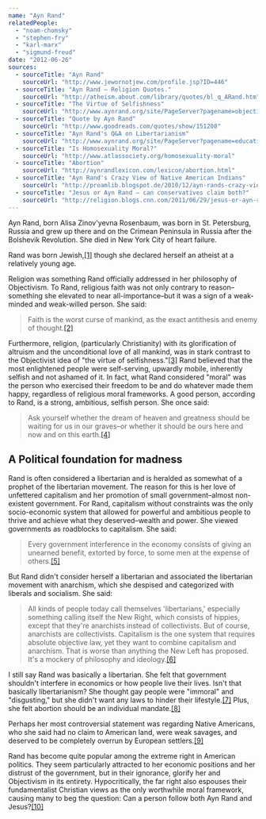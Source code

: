 ```yaml
---
name: "Ayn Rand"
relatedPeople:
  - "noam-chomsky"
  - "stephen-fry"
  - "karl-marx"
  - "sigmund-freud"
date: "2012-06-26"
sources:
  - sourceTitle: "Ayn Rand"
    sourceUrl: "http://www.jewornotjew.com/profile.jsp?ID=446"
  - sourceTitle: "Ayn Rand – Religion Quotes."
    sourceUrl: "http://atheism.about.com/library/quotes/bl_q_ARand.htm"
  - sourceTitle: "The Virtue of Selfishness"
    sourceUrl: "http://www.aynrand.org/site/PageServer?pagename=objectivism_nonfiction_the_virtue_of_selfishness"
  - sourceTitle: "Quote by Ayn Rand"
    sourceUrl: "http://www.goodreads.com/quotes/show/151208"
  - sourceTitle: "Ayn Rand's Q&A on Libertarianism"
    sourceUrl: "http://www.aynrand.org/site/PageServer?pagename=education_campus_libertarians"
  - sourceTitle: "Is Homosexuality Moral?"
    sourceUrl: "http://www.atlassociety.org/homosexuality-moral"
  - sourceTitle: "Abortion"
    sourceUrl: "http://aynrandlexicon.com/lexicon/abortion.html"
  - sourceTitle: "Ayn Rand's Crazy View of Native American Indians"
    sourceUrl: "http://proamlib.blogspot.de/2010/12/ayn-rands-crazy-view-of-native-american.html"
  - sourceTitle: "Jesus or Ayn Rand – can conservatives claim both?"
    sourceUrl: "http://religion.blogs.cnn.com/2011/06/29/jesus-or-ayn-rand-can-conservatives-claim-both/"
---
```


Ayn Rand, born Alisa Zinov'yevna Rosenbaum, was born in St. Petersburg, Russia and grew up there and on the Crimean Peninsula in Russia after the Bolshevik Revolution. She died in New York City of heart failure.

Rand was born Jewish,<a class="source-citation" href="#http://www.jewornotjew.com/profile.jsp?ID=446" title="Ayn Rand">[1]</a> though she declared herself an atheist at a relatively young age.

Religion was something Rand officially addressed in her philosophy of Objectivism. To Rand, religious faith was not only contrary to reason–something she elevated to near all-importance–but it was a sign of a weak-minded and weak-willed person. She said:

>Faith is the worst curse of mankind, as the exact antithesis and enemy of thought.<a class="source-citation" href="#http://atheism.about.com/library/quotes/bl_q_ARand.htm" title="Ayn Rand – Religion Quotes.">[2]</a>

Furthermore, religion, (particularly Christianity) with its glorification of altruism and the unconditional love of all mankind, was in stark contrast to the Objectivist idea of "the virtue of selfishness."<a class="source-citation" href="#http://www.aynrand.org/site/PageServer?pagename=objectivism_nonfiction_the_virtue_of_selfishness" title="The Virtue of Selfishness">[3]</a> Rand believed that the most enlightened people were self-serving, upwardly mobile, inherently selfish and not ashamed of it. In fact, what Rand considered "moral" was the person who exercised their freedom to be and do whatever made them happy, regardless of religious moral frameworks. A good person, according to Rand, is a strong, ambitious, selfish person. She once said:

>Ask yourself whether the dream of heaven and greatness should be waiting for us in our graves–or whether it should be ours here and now and on this earth.<a class="source-citation" href="#http://atheism.about.com/library/quotes/bl_q_ARand.htm" title="Ayn Rand – Religion Quotes.">[4]</a>

## A Political foundation for madness

Rand is often considered a libertarian and is heralded as somewhat of a prophet of the libertarian movement. The reason for this is her love of unfettered capitalism and her promotion of small government–almost non-existent government. For Rand, capitalism without constraints was the only socio-economic system that allowed for powerful and ambitious people to thrive and achieve what they deserved–wealth and power. She viewed governments as roadblocks to capitalism. She said:

>Every government interference in the economy consists of giving an unearned benefit, extorted by force, to some men at the expense of others.<a class="source-citation" href="#http://www.goodreads.com/quotes/show/151208" title="Quote by Ayn Rand">[5]</a>

But Rand didn't consider herself a libertarian and associated the libertarian movement with anarchism, which she despised and categorized with liberals and socialism. She said:

>All kinds of people today call themselves 'libertarians,' especially something calling itself the New Right, which consists of hippies, except that they're anarchists instead of collectivists. But of course, anarchists are collectivists. Capitalism is the one system that requires absolute objective law, yet they want to combine capitalism and anarchism. That is worse than anything the New Left has proposed. It's a mockery of philosophy and ideology.<a class="source-citation" href="#http://www.aynrand.org/site/PageServer?pagename=education_campus_libertarians" title="Ayn Rand&apos;s Q&amp;A on Libertarianism">[6]</a>

I still say Rand was basically a libertarian. She felt that government shouldn't interfere in economics or how people live their lives. Isn't that basically libertarianism? She thought gay people were "immoral" and "disgusting," but she didn't want any laws to hinder their lifestyle.<a class="source-citation" href="#http://www.atlassociety.org/homosexuality-moral" title="Is Homosexuality Moral?">[7]</a> Plus, she felt abortion should be an individual mandate.<a class="source-citation" href="#http://aynrandlexicon.com/lexicon/abortion.html" title="Abortion">[8]</a>

Perhaps her most controversial statement was regarding Native Americans, who she said had no claim to American land, were weak savages, and deserved to be completely overrun by European settlers.<a class="source-citation" href="#http://proamlib.blogspot.de/2010/12/ayn-rands-crazy-view-of-native-american.html" title="Ayn Rand&apos;s Crazy View of Native American Indians">[9]</a>

Rand has become quite popular among the extreme right in American politics. They seem particularly attracted to her economic positions and her distrust of the government, but in their ignorance, glorify her and Objectivism in its entirety. Hypocritically, the far right also espouses their fundamentalist Christian views as the only worthwhile moral framework, causing many to beg the question: Can a person follow both Ayn Rand and Jesus?<a class="source-citation" href="#http://religion.blogs.cnn.com/2011/06/29/jesus-or-ayn-rand-can-conservatives-claim-both/" title="Jesus or Ayn Rand – can conservatives claim both?">[10]</a>